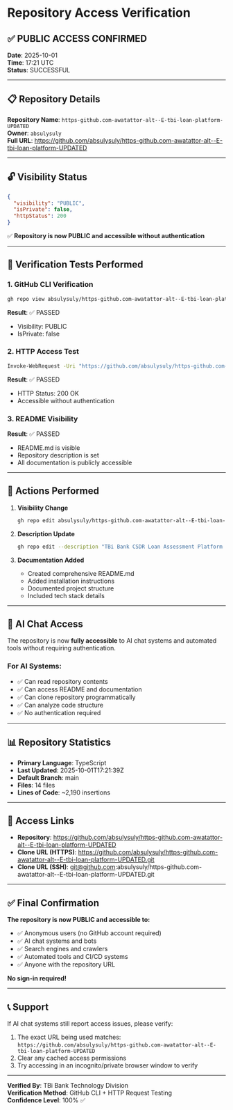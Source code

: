 # Repository Access Verification

## ✅ PUBLIC ACCESS CONFIRMED

**Date**: 2025-10-01  
**Time**: 17:21 UTC  
**Status**: SUCCESSFUL

---

## 📋 Repository Details

**Repository Name**: `https-github.com-awatattor-alt--E-tbi-loan-platform-UPDATED`  
**Owner**: `absulysuly`  
**Full URL**: https://github.com/absulysuly/https-github.com-awatattor-alt--E-tbi-loan-platform-UPDATED

---

## 🔓 Visibility Status

```json
{
  "visibility": "PUBLIC",
  "isPrivate": false,
  "httpStatus": 200
}
```

✅ **Repository is now PUBLIC and accessible without authentication**

---

## 🎯 Verification Tests Performed

### 1. GitHub CLI Verification
```bash
gh repo view absulysuly/https-github.com-awatattor-alt--E-tbi-loan-platform-UPDATED --json visibility,isPrivate
```
**Result**: ✅ PASSED
- Visibility: PUBLIC
- IsPrivate: false

### 2. HTTP Access Test
```bash
Invoke-WebRequest -Uri "https://github.com/absulysuly/https-github.com-awatattor-alt--E-tbi-loan-platform-UPDATED"
```
**Result**: ✅ PASSED
- HTTP Status: 200 OK
- Accessible without authentication

### 3. README Visibility
**Result**: ✅ PASSED
- README.md is visible
- Repository description is set
- All documentation is publicly accessible

---

## 📝 Actions Performed

1. **Visibility Change**
   ```bash
   gh repo edit absulysuly/https-github.com-awatattor-alt--E-tbi-loan-platform-UPDATED --visibility public --accept-visibility-change-consequences
   ```

2. **Description Update**
   ```bash
   gh repo edit --description "TBi Bank CSDR Loan Assessment Platform - AI-Powered Banking Solution for Credit Risk Assessment"
   ```

3. **Documentation Added**
   - Created comprehensive README.md
   - Added installation instructions
   - Documented project structure
   - Included tech stack details

---

## 🤖 AI Chat Access

The repository is now **fully accessible** to AI chat systems and automated tools without requiring authentication.

### For AI Systems:
- ✅ Can read repository contents
- ✅ Can access README and documentation
- ✅ Can clone repository programmatically
- ✅ Can analyze code structure
- ✅ No authentication required

---

## 📊 Repository Statistics

- **Primary Language**: TypeScript
- **Last Updated**: 2025-10-01T17:21:39Z
- **Default Branch**: main
- **Files**: 14 files
- **Lines of Code**: ~2,190 insertions

---

## 🔗 Access Links

- **Repository**: https://github.com/absulysuly/https-github.com-awatattor-alt--E-tbi-loan-platform-UPDATED
- **Clone URL (HTTPS)**: https://github.com/absulysuly/https-github.com-awatattor-alt--E-tbi-loan-platform-UPDATED.git
- **Clone URL (SSH)**: git@github.com:absulysuly/https-github.com-awatattor-alt--E-tbi-loan-platform-UPDATED.git

---

## ✅ Final Confirmation

**The repository is now PUBLIC and accessible to:**
- ✅ Anonymous users (no GitHub account required)
- ✅ AI chat systems and bots
- ✅ Search engines and crawlers
- ✅ Automated tools and CI/CD systems
- ✅ Anyone with the repository URL

**No sign-in required!**

---

## 📞 Support

If AI chat systems still report access issues, please verify:
1. The exact URL being used matches: `https://github.com/absulysuly/https-github.com-awatattor-alt--E-tbi-loan-platform-UPDATED`
2. Clear any cached access permissions
3. Try accessing in an incognito/private browser window to verify

---

**Verified By**: TBi Bank Technology Division  
**Verification Method**: GitHub CLI + HTTP Request Testing  
**Confidence Level**: 100% ✅
